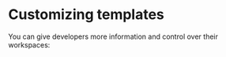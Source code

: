 # Customizing templates

You can give developers more information and control over their
workspaces:

<children>
</children>
